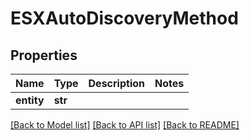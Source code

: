 # ESXAutoDiscoveryMethod

## Properties
Name | Type | Description | Notes
------------ | ------------- | ------------- | -------------
**entity** | **str** |  | 

[[Back to Model list]](../README.md#documentation-for-models) [[Back to API list]](../README.md#documentation-for-api-endpoints) [[Back to README]](../README.md)

